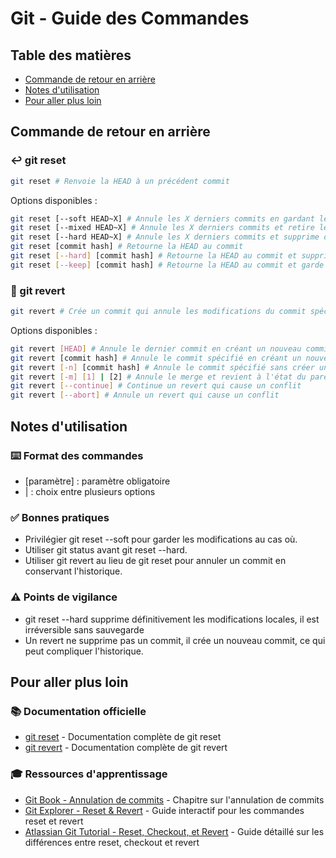# Git - Guide des Commandes

## Table des matières
- [Commande de retour en arrière](#commande-de-retour-en-arrière)
- [Notes d'utilisation](#notes-dutilisation)
- [Pour aller plus loin](#pour-aller-plus-loin)

## Commande de retour en arrière

### ↩️ git reset
```bash
git reset # Renvoie la HEAD à un précédent commit
```

Options disponibles :
```bash
git reset [--soft HEAD~X] # Annule les X derniers commits en gardant les modifications dans la zone de staging
git reset [--mixed HEAD~X] # Annule les X derniers commits et retire les modifications dans la zone de staging
git reset [--hard HEAD~X] # Annule les X derniers commits et supprime définitivement les modifications du working directory
git reset [commit hash] # Retourne la HEAD au commit
git reset [--hard] [commit hash] # Retourne la HEAD au commit et supprime les modifications
git reset [--keep] [commit hash] # Retourne la HEAD au commit et garde les modifications
```

### 🔄 git revert
```bash
git revert # Crée un commit qui annule les modifications du commit spécifié
```

Options disponibles :
```bash
git revert [HEAD] # Annule le dernier commit en créant un nouveau commit
git revert [commit hash] # Annule le commit spécifié en créant un nouveau commit
git revert [-n] [commit hash] # Annule le commit spécifié sans créer un nouveau commit
git revert [-m] [1] | [2] # Annule le merge et revient à l'état du parent choisi en créant un nouveau commit.
git revert [--continue] # Continue un revert qui cause un conflit
git revert [--abort] # Annule un revert qui cause un conflit
```

## Notes d'utilisation

### ⌨️ Format des commandes
- [paramètre] : paramètre obligatoire
- | : choix entre plusieurs options

### ✅ Bonnes pratiques
- Privilégier git reset --soft pour garder les modifications au cas où.
- Utiliser git status avant git reset --hard.
- Utiliser git revert au lieu de git reset pour annuler un commit en conservant l'historique.

### ⚠️ Points de vigilance
- git reset --hard supprime définitivement les modifications locales, il est irréversible sans sauvegarde
- Un revert ne supprime pas un commit, il crée un nouveau commit, ce qui peut compliquer l'historique.

## Pour aller plus loin

### 📚 Documentation officielle
- [git reset](https://git-scm.com/docs/git-reset) - Documentation complète de git reset
- [git revert](https://git-scm.com/docs/git-revert) - Documentation complète de git revert

### 🎓 Ressources d'apprentissage
- [Git Book - Annulation de commits](https://git-scm.com/book/fr/v2/Les-bases-de-Git-Annuler-des-actions) - Chapitre sur l'annulation de commits
- [Git Explorer - Reset & Revert](https://gitexplorer.com/) - Guide interactif pour les commandes reset et revert
- [Atlassian Git Tutorial - Reset, Checkout, et Revert](https://www.atlassian.com/git/tutorials/resetting-checking-out-and-reverting) - Guide détaillé sur les différences entre reset, checkout et revert
